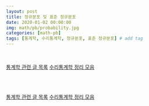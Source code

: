 ```yaml
---
layout: post
title: 정규분포 및 표준 정규분포
date: 2020-01-02 00:00:00
img: math/pb/probability.jpg
categories: [math-pb] 
tags: [통계학, 수리통계학, 정규분포, 표준 정규분포] # add tag
---
```


<br>

[통계학 관련 글 목록](https://gaussian37.github.io/math-pb-table/)
[수리통계학 정리 모음](https://gaussian37.github.io/math-pb-mathematical_probability_theorem/)

<br>






<br>

[통계학 관련 글 목록](https://gaussian37.github.io/math-pb-table/)
[수리통계학 정리 모음](https://gaussian37.github.io/math-pb-mathematical_probability_theorem/)

<br>